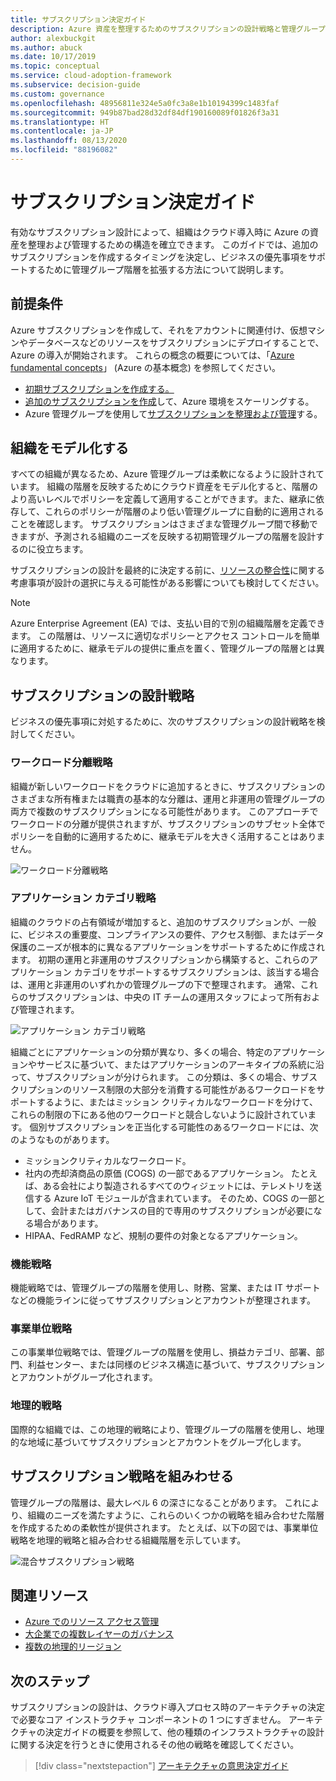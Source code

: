 ```yaml
---
title: サブスクリプション決定ガイド
description: Azure 資産を整理するためのサブスクリプションの設計戦略と管理グループ階層について説明します。
author: alexbuckgit
ms.author: abuck
ms.date: 10/17/2019
ms.topic: conceptual
ms.service: cloud-adoption-framework
ms.subservice: decision-guide
ms.custom: governance
ms.openlocfilehash: 48956811e324e5a0fc3a8e1b10194399c1483faf
ms.sourcegitcommit: 949b87bad28d32df84df190160089f01826f3a31
ms.translationtype: HT
ms.contentlocale: ja-JP
ms.lasthandoff: 08/13/2020
ms.locfileid: "88196082"
---
```

# <a name="subscription-decision-guide"></a>サブスクリプション決定ガイド

有効なサブスクリプション設計によって、組織はクラウド導入時に Azure の資産を整理および管理するための構造を確立できます。 このガイドでは、追加のサブスクリプションを作成するタイミングを決定し、ビジネスの優先事項をサポートするために管理グループ階層を拡張する方法について説明します。

## <a name="prerequisites"></a>前提条件

Azure サブスクリプションを作成して、それをアカウントに関連付け、仮想マシンやデータベースなどのリソースをサブスクリプションにデプロイすることで、Azure の導入が開始されます。 これらの概念の概要については、「[Azure fundamental concepts](../../ready/considerations/fundamental-concepts.md)」 (Azure の基本概念) を参照してください。

- [初期サブスクリプションを作成する。](../../ready/azure-best-practices/initial-subscriptions.md)
- [追加のサブスクリプションを作成](../../ready/azure-best-practices/scale-subscriptions.md)して、Azure 環境をスケーリングする。
- Azure 管理グループを使用して[サブスクリプションを整理および管理](../../ready/azure-best-practices/organize-subscriptions.md)する。

## <a name="model-your-organization"></a>組織をモデル化する

すべての組織が異なるため、Azure 管理グループは柔軟になるように設計されています。 組織の階層を反映するためにクラウド資産をモデル化すると、階層のより高いレベルでポリシーを定義して適用することができます。また、継承に依存して、これらのポリシーが階層のより低い管理グループに自動的に適用されることを確認します。 サブスクリプションはさまざまな管理グループ間で移動できますが、予測される組織のニーズを反映する初期管理グループの階層を設計するのに役立ちます。

サブスクリプションの設計を最終的に決定する前に、[リソースの整合性](../resource-consistency/index.md)に関する考慮事項が設計の選択に与える可能性がある影響についても検討してください。

> [!NOTE]
> Azure Enterprise Agreement (EA) では、支払い目的で別の組織階層を定義できます。 この階層は、リソースに適切なポリシーとアクセス コントロールを簡単に適用するために、継承モデルの提供に重点を置く、管理グループの階層とは異なります。

## <a name="subscription-design-strategies"></a>サブスクリプションの設計戦略

ビジネスの優先事項に対処するために、次のサブスクリプションの設計戦略を検討してください。

### <a name="workload-separation-strategy"></a>ワークロード分離戦略

組織が新しいワークロードをクラウドに追加するときに、サブスクリプションのさまざまな所有権または職責の基本的な分離は、運用と非運用の管理グループの両方で複数のサブスクリプションになる可能性があります。 このアプローチでワークロードの分離が提供されますが、サブスクリプションのサブセット全体でポリシーを自動的に適用するために、継承モデルを大きく活用することはありません。

![ワークロード分離戦略](../../_images/ready/management-group-hierarchy-v2.png)

### <a name="application-category-strategy"></a>アプリケーション カテゴリ戦略

組織のクラウドの占有領域が増加すると、追加のサブスクリプションが、一般に、ビジネスの重要度、コンプライアンスの要件、アクセス制御、またはデータ保護のニーズが根本的に異なるアプリケーションをサポートするために作成されます。 初期の運用と非運用のサブスクリプションから構築すると、これらのアプリケーション カテゴリをサポートするサブスクリプションは、該当する場合は、運用と非運用のいずれかの管理グループの下で整理されます。 通常、これらのサブスクリプションは、中央の IT チームの運用スタッフによって所有および管理されます。

![アプリケーション カテゴリ戦略](../../_images\decision-guides\decision-guide-subscriptions-hierarchy.png)

組織ごとにアプリケーションの分類が異なり、多くの場合、特定のアプリケーションやサービスに基づいて、またはアプリケーションのアーキタイプの系統に沿って、サブスクリプションが分けられます。 この分類は、多くの場合、サブスクリプションのリソース制限の大部分を消費する可能性があるワークロードをサポートするように、またはミッション クリティカルなワークロードを分けて、これらの制限の下にある他のワークロードと競合しないように設計されています。 個別サブスクリプションを正当化する可能性のあるワークロードには、次のようなものがあります。

- ミッションクリティカルなワークロード。
- 社内の売却済商品の原価 (COGS) の一部であるアプリケーション。 たとえば、ある会社により製造されるすべてのウィジェットには、テレメトリを送信する Azure IoT モジュールが含まれています。 そのため、COGS の一部として、会計またはガバナンスの目的で専用のサブスクリプションが必要になる場合があります。
- HIPAA、FedRAMP など、規制の要件の対象となるアプリケーション。

### <a name="functional-strategy"></a>機能戦略

機能戦略では、管理グループの階層を使用し、財務、営業、または IT サポートなどの機能ラインに従ってサブスクリプションとアカウントが整理されます。

### <a name="business-unit-strategy"></a>事業単位戦略

この事業単位戦略では、管理グループの階層を使用し、損益カテゴリ、部署、部門、利益センター、または同様のビジネス構造に基づいて、サブスクリプションとアカウントがグループ化されます。

### <a name="geographic-strategy"></a>地理的戦略

国際的な組織では、この地理的戦略により、管理グループの階層を使用し、地理的な地域に基づいてサブスクリプションとアカウントをグループ化します。

## <a name="mix-subscription-strategies"></a>サブスクリプション戦略を組みわせる

管理グループの階層は、最大レベル 6 の深さになることがあります。 これにより、組織のニーズを満たすように、これらのいくつかの戦略を組み合わせた階層を作成するための柔軟性が提供されます。 たとえば、以下の図では、事業単位戦略を地理的戦略と組み合わせる組織階層を示しています。

![混合サブスクリプション戦略](../../_images\decision-guides\decision-guide-subscriptions-hierarchy-mixed.png)

## <a name="related-resources"></a>関連リソース

- [Azure でのリソース アクセス管理](../../govern/resource-consistency/resource-access-management.md)
- [大企業での複数レイヤーのガバナンス](../../govern/guides/complex/multiple-layers-of-governance.md)
- [複数の地理的リージョン](../../migrate/azure-best-practices/multiple-regions.md)

## <a name="next-steps"></a>次のステップ

サブスクリプションの設計は、クラウド導入プロセス時のアーキテクチャの決定で必要なコア インストラクチャ コンポーネントの 1 つにすぎません。 アーキテクチャの決定ガイドの概要を参照して、他の種類のインフラストラクチャの設計に関する決定を行うときに使用されるその他の戦略を確認してください。

> [!div class="nextstepaction"]
> [アーキテクチャの意思決定ガイド](../index.md)
